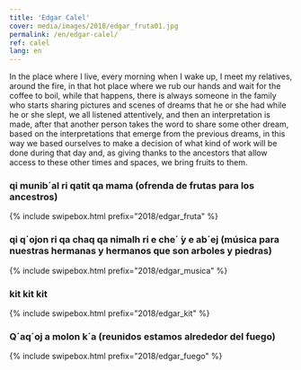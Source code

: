 ```yaml
---
title: 'Edgar Calel'
cover: media/images/2018/edgar_fruta01.jpg
permalink: /en/edgar-calel/
ref: calel
lang: en
---
```

In the place where I live, every morning when I wake up, I meet my relatives, around the fire, in that hot place where we rub our hands and wait for the coffee to boil, while that happens, there is always someone in the family who starts sharing pictures and scenes of dreams that he or she had while he or she slept, we all listened attentively, and then an interpretation is made, after that another person takes the word to share some other dream, based on the interpretations that emerge from the previous dreams, in this way we based ourselves to make a decision of what kind of work will be done during that day and, as giving thanks to the ancestors that allow access to these other times and spaces, we bring fruits to them.

### qi munib´al ri qatit qa mama (ofrenda de frutas para los ancestros)
{% include swipebox.html prefix="2018/edgar_fruta" %}

### qi q´ojon ri qa chaq qa nimalh ri e che´ ́y e ab´ej (música para nuestras hermanas y hermanos que son arboles y piedras)
{% include swipebox.html prefix="2018/edgar_musica" %}

### kit kit kit
{% include swipebox.html prefix="2018/edgar_kit" %}

### Q´aq´oj a molon k´a (reunidos estamos alrededor del fuego)
{% include swipebox.html prefix="2018/edgar_fuego" %}
